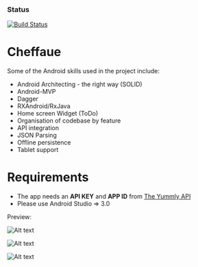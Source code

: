 ### Status
[![Build Status](https://travis-ci.org/RowlandOti/Cheffaue.svg?branch=master)](https://travis-ci.org/RowlandOti/Cheffaue)

# Cheffaue
Some of the Android skills used in the project include:

- Android Architecting - the right way (SOLID)
- Android-MVP
- Dagger
- RXAndroid/RxJava
- Home screen Widget (ToDo)
- Organisation of codebase by feature
- API integration
- JSON Parsing
- Offline persistence
- Tablet support

# Requirements
- The app needs an **API KEY** and **APP ID** from [The Yummly API](https://developer.yummly.com/#the-api)
- Please use Android Studio => 3.0

Preview: 

![Alt text](https://github.com/RowlandOti/Cheffaue/blob/master/documentation/art/illustration_tablet.png?raw=true "Cheffaue Preview")


![Alt text](https://github.com/RowlandOti/Cheffaue/blob/master/documentation/art/illustration.png?raw=true "Cheffaue Preview")


![Alt text](https://github.com/RowlandOti/Cheffaue/blob/master/documentation/art/illustration_detail_ingredients.png?raw=true "Cheffaue Preview")